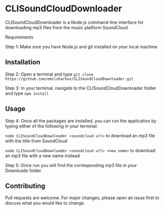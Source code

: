 # CLISoundCloudDownloader

CLISoundCloudDownloader is a Node.js command-line interface for downloading mp3 files from the music platform SoundCloud

Requirements

Step 1: Make sure you have Node.js and git installed on your local machine

## Installation

Step 2: Open a terminal and type ```git clone https://github.com/emilsharkov/CLISoundCloudDownloader.git```

Step 3: In your terminal, navigate to the CLISoundCloudDownloader folder and type ```npm install ```

## Usage

Step 4: Once all the packages are installed, you can run the application by typing either of the following in your terminal:

```node CLISoundCloudDownloader <soundcloud url>``` to download an mp3 file with the title from SoundCloud

```node CLISoundCloudDownloader <soundcloud url> <new name>``` to download an mp3 file with a new name instead

Step 5: Once run you will find the corresponding mp3 file in your Downloads folder

## Contributing

Pull requests are welcome. For major changes, please open an issue first to discuss what you would like to change.
